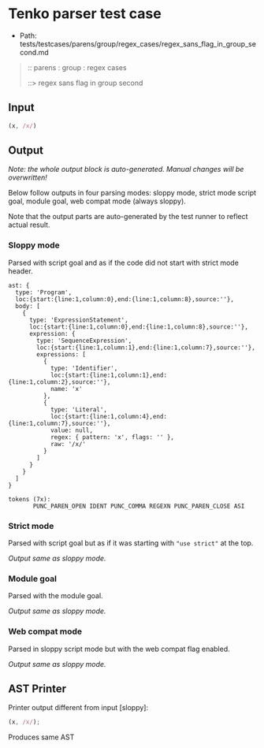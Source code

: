 # Tenko parser test case

- Path: tests/testcases/parens/group/regex_cases/regex_sans_flag_in_group_second.md

> :: parens : group : regex cases
>
> ::> regex sans flag in group second

## Input

`````js
(x, /x/)
`````

## Output

_Note: the whole output block is auto-generated. Manual changes will be overwritten!_

Below follow outputs in four parsing modes: sloppy mode, strict mode script goal, module goal, web compat mode (always sloppy).

Note that the output parts are auto-generated by the test runner to reflect actual result.

### Sloppy mode

Parsed with script goal and as if the code did not start with strict mode header.

`````
ast: {
  type: 'Program',
  loc:{start:{line:1,column:0},end:{line:1,column:8},source:''},
  body: [
    {
      type: 'ExpressionStatement',
      loc:{start:{line:1,column:0},end:{line:1,column:8},source:''},
      expression: {
        type: 'SequenceExpression',
        loc:{start:{line:1,column:1},end:{line:1,column:7},source:''},
        expressions: [
          {
            type: 'Identifier',
            loc:{start:{line:1,column:1},end:{line:1,column:2},source:''},
            name: 'x'
          },
          {
            type: 'Literal',
            loc:{start:{line:1,column:4},end:{line:1,column:7},source:''},
            value: null,
            regex: { pattern: 'x', flags: '' },
            raw: '/x/'
          }
        ]
      }
    }
  ]
}

tokens (7x):
       PUNC_PAREN_OPEN IDENT PUNC_COMMA REGEXN PUNC_PAREN_CLOSE ASI
`````

### Strict mode

Parsed with script goal but as if it was starting with `"use strict"` at the top.

_Output same as sloppy mode._

### Module goal

Parsed with the module goal.

_Output same as sloppy mode._

### Web compat mode

Parsed in sloppy script mode but with the web compat flag enabled.

_Output same as sloppy mode._

## AST Printer

Printer output different from input [sloppy]:

````js
(x, /x/);
````

Produces same AST
